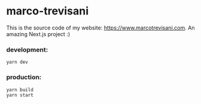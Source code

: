 # marco-trevisani

This is the source code of my website: https://www.marcotrevisani.com. An amazing Next.js project :)


### development:

```
yarn dev
```

### production:

```
yarn build
yarn start
```
